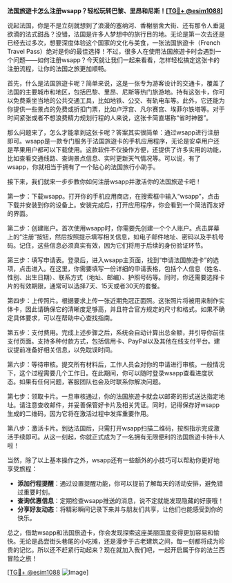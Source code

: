 **法国旅遊卡怎么注册wsapp？轻松玩转巴黎、里昂和尼斯！[[TG💪+ @esim1088](https://t.me/s/esim1088)]**

说起法国，你是不是立刻就想到了浪漫的塞纳河、香榭丽舍大街、还有那令人垂涎欲滴的法式甜品？没错，法国是许多人梦想中的旅行目的地。无论是第一次去还是已经去过多次，想要深度体验这个国家的文化与美食，一张法国旅遊卡（French Travel Pass）绝对是你的最佳选择！不过，很多人在使用法国旅遊卡时会遇到一个问题——如何注册wsapp？今天就让我们一起来看看，怎样轻松搞定这张卡的注册流程，让你的法国之旅更加顺畅。

首先，什么是法国旅遊卡呢？简单来说，这是一张专为游客设计的交通卡，覆盖了法国的主要城市和地区，包括巴黎、里昂、尼斯等热门旅游地。持有这张卡，你可以免费乘坐当地的公共交通工具，比如地铁、公交、有轨电车等。此外，它还能为你提供一些景点的免费或折扣门票，比如卢浮宫、凡尔赛宫、埃菲尔铁塔等。对于时间紧张或者不想浪费精力规划行程的人来说，这张卡简直堪称“省时神器”。

那么问题来了，怎么才能拿到这张卡呢？答案其实很简单：通过wsapp进行注册即可。wsapp是一款专门服务于法国旅遊卡的手机应用程序，无论是安卓用户还是苹果用户都可以下载使用。这款软件不仅操作方便，还提供了许多实用的功能，比如查看交通线路、查询景点信息、实时更新天气情况等。可以说，有了wsapp，你就相当于拥有了一个贴心的法国旅行小助手。

接下来，我们就来一步步教你如何注册wsapp并激活你的法国旅遊卡吧！

第一步：下载wsapp。打开你的手机应用商店，在搜索框中输入“wsapp”，点击下载并安装到你的设备上。安装完成后，打开应用程序，你会看到一个简洁而友好的界面。

第二步：创建账户。首次使用wsapp时，你需要先创建一个个人账户。点击屏幕上的“注册”按钮，然后按照提示填写相关信息，如电子邮件地址、密码以及手机号码。记住，这些信息必须真实有效，因为它们将用于后续的身份验证环节。

第三步：填写申请表。登录后，进入wsapp主页面，找到“申请法国旅遊卡”的选项，点击进入。在这里，你需要填写一份详细的申请表格，包括个人信息（姓名、性别、出生日期）、联系方式（地址、邮编）、护照号码等。同时，你还需要选择卡片的有效期限，通常可以选择7天、15天或者30天的套餐。

第四步：上传照片。根据要求上传一张近期免冠正面照。这张照片将被用来制作实体卡，因此请确保它的清晰度足够高，并且符合官方规定的尺寸和格式。如果不确定具体要求，可以在帮助中心查找指南。

第五步：支付费用。完成上述步骤之后，系统会自动计算出总金额，并引导你前往支付页面。支持多种付款方式，包括信用卡、PayPal以及其他在线支付平台。建议提前准备好相关信息，以免耽误时间。

第六步：等待审核。提交所有材料后，工作人员会对你的申请进行审核。一般情况下，这个过程需要几个工作日。在此期间，你可以随时登录wsapp查看进度状态。如果有任何问题，客服团队也会及时联系你解决问题。

第七步：领取卡片。一旦审核通过，你的法国旅遊卡就会以邮寄的形式送达指定地址。请注意查收邮件，并妥善保管好卡片及相关凭证。同时，记得保存好wsapp生成的二维码，因为它将在激活过程中发挥重要作用。

第八步：激活卡片。到达法国后，只需打开wsapp扫描二维码，按照指示完成激活手续即可。从这一刻起，你就正式成为了一名拥有无限便利的法国旅遊卡持卡人啦！

当然，除了以上基本操作之外，wsapp还有一些额外的小技巧可以帮助你更好地享受旅程：

- **添加行程提醒**：通过设置提醒功能，你可以提前了解每天的活动安排，避免错过重要时刻。
- **查询优惠信息**：定期检查wsapp推送的消息，说不定就能发现隐藏的好康哦！
- **分享好友动态**：将精彩瞬间记录下来并与朋友们共享，让他们也能感受到你的快乐。

总之，借助wsapp和法国旅遊卡，你会发现探索这座美丽国度变得更加容易和愉快。无论是品尝街头巷尾的小吃摊，还是漫步于古老建筑之间，每一刻都将成为珍贵的记忆。所以还不赶紧行动起来？现在就加入我们吧，一起开启属于你的法兰西冒险之旅！

[[TG💪+ @esim1088](https://t.me/s/esim1088) ![Image](https://i.postimg.cc/4NQfJmqS/Snipaste-2025-05-13-00-14-12.png)]